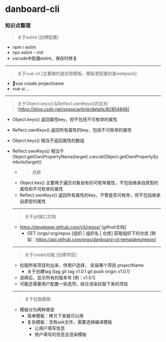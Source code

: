 # danboard-cli

### 知识点整理

> 关于eslint [创建配置]

- npm i eslint
- npx eslint --init
- vscode中配置eslint，保存时修复

---

> 关于vue-cli [主要做的是拉取模板，模板里配置的是webpack]

- vue create projectname
- vue ui ...

---

> 关于Object.keys()与Reflect.ownKeys()的区别 [https://blog.csdn.net/oxgos/article/details/82854848]

- Object.keys() 返回属性key，但不包括不可枚举的属性
- Reflect.ownKeys() 返回所有属性的key，包括不可枚举的属性
- Object.keys() 相当于返回属性的数组
- Reflect.ownKeys() 相当于Object.getOwnPropertyName(target).cancat(Object.getOwnPropertySymbols(target))
  - > 总结
  - Object.kes() 主要用于遍历对象自有的可枚举属性，不包括继承自原型的属性和不可枚举的属性
  - Reflect.ownKeys() 返回所有属性的key，不管是否可枚举，但不包括继承自原型的属性

  ---

  > 关于git接口文档
  
  - https://developer.github.com/v3/repos/ [github文档]
    - GET /orgs/:org/repos [组织 | 组织名 | 仓库] 获取组织下的仓库 [例如：https://api.github.com/orgs/danboard-cli-templates/repos]

  ---

  > 关于create功能 [创建项目]

  - 拉取所有项目列出来，供用户选择， 安装哪个项目 projectName 
    - 关于创建tag [tag git tag v1.0.1 git push origin v1.0.1]
  - 选择后，显示所有的版本号 [例：v1.0.1]
  - 可能还需要用户配置一些选项，结合渲染拉取下来的项目

  ---

  > 关于拉取模板

  - 模板分为两种类型
    - 简单模板：拷贝下来就可以用
    - 复杂模板：含有ask文件，需要选择编译模板
      - 让用户填写信息
      - 用户填写的信息去渲染模板